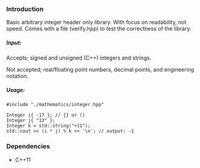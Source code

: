 ### Introduction

Basic arbitrary integer header only library. With focus on readability, not speed. Comes with a file (verify.hpp) to test the correctness of the library.

##### Input:
Accepts; signed and unsigned (C++) integers and strings.

Not accepted; real/floating point numbers, decimal points, and engineering notation.

##### Usage:
    #include "./mathematics/integer.hpp"

	Integer i{ -17 }; // {} or ()
	Integer j{ "13" };
	Integer k = std::string("+11");
	std::cout << (i * j) % k << '\n'; // output: -1

### Dependencies

- C++11
